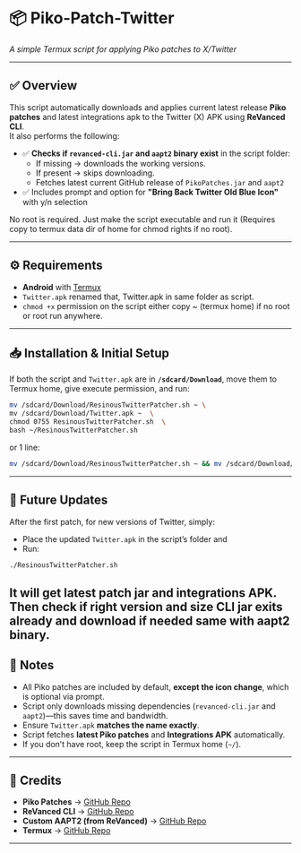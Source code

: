 # 📦 Piko-Patch-Twitter  
*A simple Termux script for applying Piko patches to X/Twitter*

---

## ✅ Overview
This script automatically downloads and applies current latest release **Piko patches** and latest integrations apk to the Twitter (X) APK using **ReVanced CLI**.  
It also performs the following:
- ✅ **Checks if `revanced-cli.jar` and `aapt2` binary exist** in the script folder:
  - If missing → downloads the working versions.
  - If present → skips downloading.
  - Fetches latest current GitHub release  of `PikoPatches.jar` and `aapt2`
- ✅ Includes prompt and option for **"Bring Back Twitter Old Blue Icon"** with y/n selection

No root is required. Just make the script executable and run it (Requires copy to termux data dir of home for chmod rights if no root).

---

## ⚙️ Requirements
- **Android** with [Termux](https://github.com/termux/termux-app)
- `Twitter.apk` renamed that, Twitter.apk in same folder as script.
- `chmod +x` permission on the script either copy ~ (termux home) if no root or root run anywhere.

---

## 📥 Installation & Initial Setup
If both the script and `Twitter.apk` are in **`/sdcard/Download`**, move them to Termux home, give execute permission, and run:

```bash
mv /sdcard/Download/ResinousTwitterPatcher.sh ~ \
mv /sdcard/Download/Twitter.apk ~  \
chmod 0755 ResinousTwitterPatcher.sh  \
bash ~/ResinousTwitterPatcher.sh
```
or 1 line:
```bash
mv /sdcard/Download/ResinousTwitterPatcher.sh ~ && mv /sdcard/Download/Twitter.apk ~ && chmod 0755 ResinousTwitterPatcher.sh && bash ~/ResinousTwitterPatcher.sh

```
---

## 🔄 Future Updates
After the first patch, for new versions of Twitter, simply:
- Place the updated `Twitter.apk` in the script’s folder and
- Run:

```bash
./ResinousTwitterPatcher.sh
```
It will get latest patch jar and integrations APK. Then check if right version and size CLI jar exits already and download if needed same with aapt2 binary.
---

## 📝 Notes
- All Piko patches are included by default, **except the icon change**, which is optional via prompt.
- Script only downloads missing dependencies (`revanced-cli.jar` and `aapt2`)—this saves time and bandwidth.
- Ensure `Twitter.apk` **matches the name exactly**.
- Script fetches **latest Piko patches** and **Integrations APK** automatically.
- If you don’t have root, keep the script in Termux home (`~/`).

---

## 📌 Credits
- **Piko Patches** → [GitHub Repo](https://github.com/revanced/piko-patches)
- **ReVanced CLI** → [GitHub Repo](https://github.com/revanced/revanced-cli)
- **Custom AAPT2 (from ReVanced)** → [GitHub Repo](https://github.com/ReVanced/aapt2)
- **Termux** → [GitHub Repo](https://github.com/termux/termux-app)

---
